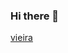 ### Hi there 👋

<!--
**vieira2604fv/vieira2604fv** is a ✨ _special_ ✨ repository because its `README.md` (this file) appears on your GitHub profile.

Here are some ideas to get you started:

- 🔭 I’m currently working on ...
- 🌱 I’m currently learning ...
- 👯 I’m looking to collaborate on ...
- 🤔 I’m looking for help with ...
- 💬 Ask me about ...
- 📫 How to reach me: ...
- 😄 Pronouns: ...
- ⚡ Fun fact: ...
-->
[vieira](![image](https://github.com/vieira2604fv/vieira2604fv/assets/148222959/d13f918d-4d40-4309-a719-58315da0d369)
 "Título opcional")
